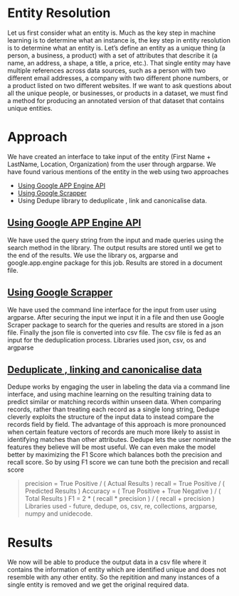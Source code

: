 # Entity Resolution
Let us first consider what an entity is. Much as the key step in machine learning is to determine what an instance is, the key step in entity resolution is to determine what an entity is. Let’s define an entity as a unique thing (a person, a business, a product) with a set of attributes that describe it (a name, an address, a shape, a title, a price, etc.). That single entity may have multiple references across data sources, such as a person with two different email addresses, a company with two different phone numbers, or a product listed on two different websites. If we want to ask questions about all the unique people, or businesses, or products in a dataset, we must find a method for producing an annotated version of that dataset that contains unique entities.

# Approach
We have created an interface to take input of the entity (First Name + LastName, Location, Organization) from the user through argparse.
We have found various mentions of the entity in the web using two approaches
- [Using Google APP Engine API](https://cloud.google.com/appengine/training/fts_intro/)
- [Using Google Scrapper](https://pypi.org/project/GoogleScraper)
- Using Dedupe library to deduplicate , link and canonicalise data.

## [Using Google APP Engine API](https://github.com/chandramoulirajagopalan/Entity_Resolution/blob/master/search_queries_using_google_api_engine.py)
We have used the query string from the input and made queries using the search method in the library. The output results are stored until we get to the end of the results. We use the library os, argparse and google.app.engine package for this job. Results are stored in a document file.

## [Using Google Scrapper](https://github.com/chandramoulirajagopalan/Entity_Resolution/blob/master/search_queries_google_scrapper.py)

We have used the command line interface for the input from user using argparse. After securing the input we input it in a file and then use Google Scraper package to search for the queries and results are stored in a json file. Finally the json file is converted into csv file. The csv file is fed as an input for the deduplication process.
Libraries used json, csv, os and argparse

## [Deduplicate , linking and canonicalise data](https://github.com/chandramoulirajagopalan/Entity_Resolution/blob/master/Entity_Resolution_Using_Dedupe.py)
Dedupe works by engaging the user in labeling the data via a command line interface, and using machine learning on the resulting training data to predict similar or matching records within unseen data.
When comparing records, rather than treating each record as a single long string, Dedupe cleverly exploits the structure of the input data to instead compare the records field by field. The advantage of this approach is more pronounced when certain feature vectors of records are much more likely to assist in identifying matches than other attributes. Dedupe lets the user nominate the features they believe will be most useful.
We can even make the model better by maximizing the F1 Score which balances both the precision and recall score. So by using F1 score we can tune both the precision and recall score
> precision = True Positive / ( Actual Results )
> recall = True Positive / ( Predicted Results )
> Accuracy = ( True Positive + True Negative ) / ( Total Results )
> F1 = 2 * ( recall * precision ) / ( recall + precision )
Libraries used - future, dedupe, os, csv, re, collections, argparse, numpy and unidecode.

# Results
We now will be able to produce the output data in a csv file where it contains the information of entity which are identified unique and does not resemble with any other entity. So the repitition and many instances of a single entity is removed and we get the original required data.
